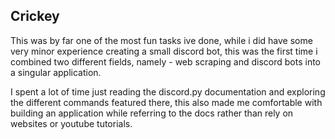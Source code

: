 ## Crickey
This was by far one of the most fun tasks ive done, while i did have some very minor experience creating a small discord bot, this was the first time i combined two different fields, namely - web scraping and discord bots into a singular application. 

I spent a lot of time just reading the discord.py documentation and exploring the different commands featured there, this also made me comfortable with building an application while referring to the docs rather than rely on websites or youtube tutorials.

